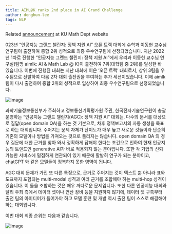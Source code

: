 ```yaml
---
title: AIML@K ranks 2nd place in AI Grand Challenge
author: donghun-lee
tags: NLP
---
```


Related [announcement](https://math.korea.ac.kr/이동헌-교수님-연구팀-2023-인공지능-그랜드-챌린지-입상) at KU Math Dept website

023년 “인공지능 그랜드 챌린지: 정책 지원 AI” 오픈 트랙 대회에 수학과 이동헌 교수님 연구팀이 출전하여 종합 2위 성적으로 최종 우수연구팀에 선정되었습니다. 지난 2022년 1차로 진행한 “인공지능 그랜드 챌린지: 정책 지원 AI”에서 우리과 이동헌 교수님 연구실(팀명 aimlk: AI & Math Lab @ K)이 출전하여 7위(대학팀 중 2위)를 달성한 바 있습니다. 이번에 진행된 대회는 지난 대회에 이은 ‘오픈 트랙’ 대회로서, 상위 3팀을 우수팀으로 선발하여 다음 2차 대회 출전권을 부여하는 추가 세션이었습니다. 이에 aimlk 팀이 다시 출전하여 종합 2위의 성적으로 입상하여 최종 우수연구팀으로 선정되었습니다.

![image](https://github.com/AIML-K/lab-website/assets/55645287/aa016f2d-8fb1-4753-87c8-a65856018dd7)

과학기술정보통신부가 주최하고 정보통신기획평가원 주관, 한국전자기술연구원이 총괄운영하는 “인공지능 그랜드 챌린지(AGC): 정책 지원 AI” 대회는, 다수의 문서를 대상으로 질답(open domain QA)을 하는 것 기본으로, 차후 정책보고서의 자동 생성을 목표로 하는 대회입니다. 주어지는 문제 자체가 난이도가 매우 높고 새로운 것들이라 단순히 기존의 모델이나 방법을 가져오는 것으로 풀리지는 않습니다. open domain QA 의 경우 질문에 대한 근거를 찾아 와서 정확하게 답해야 한다는 조건으로 인하여 현재 인공지능의 트렌드인 generative AI가 바로 적용되지 않는 분야입니다. 또한 각 기업의 신뢰 가능한 서비스에 밀접하게 연관되어 있기 때문에 활발히 연구가 되는 분야이고, chatGPT 와 같은 모델들이 정복하지 못한 영역이 됩니다.

AGC 대회 문제가 가진 또 다른 특징으로, 근거로 주어지는 것이 텍스트 뿐 아니라 표와 도표까지 포함되는 multi-modal 성격과 여러 근거를 조합해야 하는 multi-hop 성격이 있습니다. 이 둘을 조합하는 것은 매우 까다로운 문제입니다. 또한 다른 인공지능 대회와 달리 주최 측에서 데이터 셋이나 연산 장비 등을 지원하지 않기에, 데이터 셋 구축부터 출전 팀의 아이디어가 들어가야 하고 모델 훈련 및 개발 역시 출전 팀이 스스로 해결해야 하는 대회입니다.

이번 대회 최종 순위는 다음과 같습니다.

![image](https://github.com/AIML-K/lab-website/assets/55645287/fb51353c-643b-40ec-9335-3f98d6926f97)
